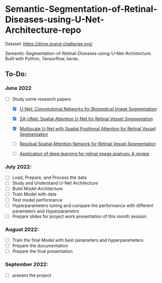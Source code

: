 # Semantic-Segmentation-of-Retinal-Diseases-using-U-Net-Architecture-repo
Dataset: https://drive.grand-challenge.org/

Semantic-Segmentation-of-Retinal-Diseases-using-U-Net-Architecture. Built with Python, Tensorflow, keras.

## To-Do:
### June 2022
 - [ ] Study some research papers
   - [x] [U-Net: Convolutional Networks for Biomedical Image Segmentation](https://arxiv.org/abs/1505.04597)
   - [x] [SA-UNet: Spatial Attention U-Net for Retinal Vessel Segmentation](https://paperswithcode.com/paper/sa-unet-spatial-attention-u-net-for-retinal)
   - [x] [Multiscale U-Net with Spatial Positional Attention for Retinal Vessel Segmentation](https://www.researchgate.net/publication/357721268_Multiscale_U-Net_with_Spatial_Positional_Attention_for_Retinal_Vessel_Segmentationn)
   - [ ] [Residual Spatial Attention Network for Retinal Vessel Segmentation](https://www.researchgate.net/publication/344325514_Residual_Spatial_Attention_Network_for_Retinal_Vessel_Segmentation)
   - [ ] [Application of deep learning for retinal image analysis: A review](https://www.sciencedirect.com/science/article/pii/S1574013719301327?casa_token=cb02NjE3lmkAAAAA:45LIY-M8u0ERQdN0_OZxY5xtia9drd07IM9BMZF-O6rxwLQx5YPoK7srwGW3B5u42SL50N1he48)



### July 2022:
 - [ ] Load, Prepare, and Process the data
 - [ ] Study and Understand U-Net Architecture
 - [ ] Build Model Architecture
 - [ ] Train Model with data 
 - [ ] Test model performance
 - [ ] Hyperparameters tuning and compare the performance with different parameters and Hyperparametrs
 - [ ] Prepare slides for project work presentation of this month session
 
### August 2022:
 - [ ] Train the final Model with best parameters and hyperparameters
 - [ ] Prepare the documentation
 - [ ] Prepare the final presentation
 
 ### September 2022:
 - [ ] present the project
 
